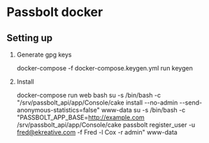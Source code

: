 # Passbolt docker

## Setting up

1. Generate gpg keys

    docker-compose -f docker-compose.keygen.yml run keygen
    
2. Install

    docker-compose run web bash
    su -s /bin/bash -c "/srv/passbolt_api/app/Console/cake install --no-admin --send-anonymous-statistics=false" www-data
    su -s /bin/bash -c "PASSBOLT_APP_BASE=http://example.com /srv/passbolt_api/app/Console/cake passbolt register_user -u fred@ekreative.com -f Fred -l Cox -r admin" www-data
